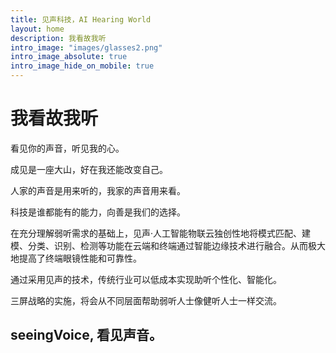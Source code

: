 ```yaml
---
title: 见声科技，AI Hearing World
layout: home
description: 我看故我听
intro_image: "images/glasses2.png"
intro_image_absolute: true
intro_image_hide_on_mobile: true
---
```


# 我看故我听

看见你的声音，听见我的心。

成见是一座大山，好在我还能改变自己。

人家的声音是用来听的，我家的声音用来看。

科技是谁都能有的能力，向善是我们的选择。

在充分理解弱听需求的基础上，见声·人工智能物联云独创性地将模式匹配、建模、分类、识别、检测等功能在云端和终端通过智能边缘技术进行融合。从而极大地提高了终端眼镜性能和可靠性。

通过采用见声的技术，传统行业可以低成本实现助听个性化、智能化。

三屏战略的实施，将会从不同层面帮助弱听人士像健听人士一样交流。

## seeingVoice, 看见声音。
